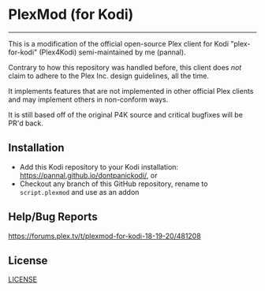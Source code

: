 # PlexMod (for Kodi)

---

This is a modification of the official open-source Plex client for Kodi "plex-for-kodi" (Plex4Kodi)  semi-maintained by me (pannal).

Contrary to how this repository was handled before, this client does _not_ claim to adhere to the Plex Inc. design guidelines, all the time.

It implements features that are not implemented in other official Plex clients and may implement others in non-conform ways.

It is still based off of the original P4K source and critical bugfixes will be PR'd back.


## Installation

* Add this Kodi repository to your Kodi installation: https://pannal.github.io/dontpanickodi/, or
* Checkout any branch of this GitHub repository, rename to `script.plexmod` and use as an addon


## Help/Bug Reports
https://forums.plex.tv/t/plexmod-for-kodi-18-19-20/481208

## License
[LICENSE](https://github.com/plexinc/plex-for-kodi/blob/master/LICENSE.txt)
